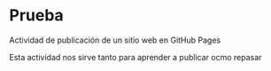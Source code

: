 # Prueba
Actividad de publicación de un sitio web en GitHub Pages

Esta actividad nos sirve tanto para aprender a publicar ocmo repasar
